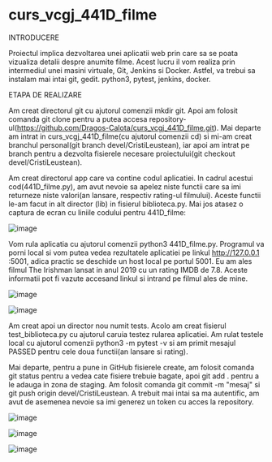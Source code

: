 # curs_vcgj_441D_filme


INTRODUCERE


Proiectul implica dezvoltarea unei aplicatii web prin care sa se poata vizualiza detalii despre anumite filme. Acest lucru il vom realiza prin intermediul unei masini virtuale, Git, Jenkins si Docker. Astfel, va trebui sa instalam mai intai git, gedit. python3, pytest, jenkins, docker.


ETAPA DE REALIZARE


Am creat directorul git cu ajutorul comenzii mkdir git. Apoi am folosit comanda git clone pentru a putea accesa repository-ul(https://github.com/Dragos-Calota/curs_vcgj_441D_filme.git). 
Mai departe am intrat in curs_vcgj_441D_filme(cu ajutorul comenzii cd) si mi-am creat branchul personal(git branch devel/CristiLeustean), iar apoi am intrat pe branch pentru a dezvolta fisierele necesare proiectului(git checkout devel/CristiLeustean).

Am creat directorul app care va contine codul aplicatiei. In cadrul acestui cod(441D_filme.py), am avut nevoie sa apelez niste functii care sa imi returneze niste valori(an lansare, respectiv rating-ul filmului). Aceste functii le-am facut in alt director (lib) in fisierul biblioteca.py. Mai jos atasez o captura de ecran cu liniile codului pentru 441D_filme:

![image](https://github.com/Dragos-Calota/curs_vcgj_441D_filme/assets/121881599/97f3ca97-c7bc-447f-b518-ddc460b48788)

Vom rula aplicatia cu ajutorul comenzii python3 441D_filme.py. Programul va porni local si vom putea vedea rezultatele aplicatiei pe linkul http://127.0.0.1 :5001, adica practic se deschide un host local pe portul 5001.
Eu am ales filmul The Irishman lansat in anul 2019 cu un rating IMDB de 7.8. Aceste informatii pot fi vazute accesand linkul si intrand pe filmul ales de mine.



![image](https://github.com/Dragos-Calota/curs_vcgj_441D_filme/assets/121881599/922a5f28-2ff2-489c-b8d9-cc5146110685)

![image](https://github.com/Dragos-Calota/curs_vcgj_441D_filme/assets/121881599/37898da2-12c0-4748-96a5-ffb41e9361e0)
 
Am creat apoi un director nou numit tests. Acolo am creat fisierul test_biblioteca.py cu ajutorul caruia testez rularea aplicatiei. Am rulat testele local cu ajutorul comenzii python3 -m pytest -v si am primit mesajul PASSED pentru cele doua functii(an lansare si rating). 

Mai departe, pentru a pune in GitHub fisierele create, am folosit comanda git status pentru a vedea cate fisiere trebuie bagate, apoi git add . pentru a le adauga in zona de staging. Am folosit comanda git commit -m "mesaj" si git push origin devel/CristiLeustean. A trebuit mai intai sa ma autentific, am avut de asemenea nevoie sa imi generez un token cu acces la repository.


![image](https://github.com/Dragos-Calota/curs_vcgj_441D_filme/assets/121881599/2861d80c-21e8-469c-bab3-af727fac3377)


![image](https://github.com/Dragos-Calota/curs_vcgj_441D_filme/assets/121881599/44d991f0-d2bd-4aa6-96ef-2bab4ee819fe)


![image](https://github.com/Dragos-Calota/curs_vcgj_441D_filme/assets/121881599/1e330b4d-0ebd-417a-8b28-9d1a2414b007)








